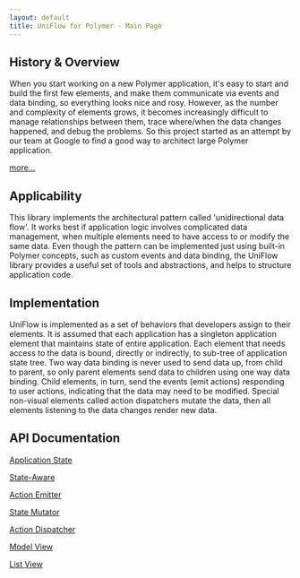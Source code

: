 ```yaml
---
layout: default
title: UniFlow for Polymer - Main Page
---
```

## History & Overview

When you start working on a new Polymer application, it's easy to start and build the first few elements, and make them communicate via events and data binding, so everything looks nice and rosy. However, as the number and complexity of elements grows, it becomes increasingly difficult to manage relationships between them, trace where/when the data changes happened, and debug the problems. So this project started as an attempt by our team at Google to find a good way to architect large Polymer application.

[more...](overview.html)

## Applicability

This library implements the architectural pattern called 'unidirectional data flow'. It works best if application logic involves complicated data management, when multiple elements need to have access to or modify the same data. Even though the pattern can be implemented just using built-in Polymer concepts, such as custom events and data binding, the UniFlow library provides a useful set of tools and abstractions, and helps to structure application code.

## Implementation

UniFlow is implemented as a set of behaviors that developers assign to their elements. It is assumed that each application has a singleton application element that maintains state of entire application. Each element that needs access to the data is bound, directly or indirectly, to sub-tree of application state tree. Two way data binding is never used to send data up, from child to parent, so only parent elements send data to children using one way data binding. Child elements, in turn, send the events (emit actions) responding to user actions, indicating that the data may need to be modified. Special non-visual elements called action dispatchers mutate the data, then all elements listening to the data changes render new data.

## API Documentation

[Application State](components/uniflow-polymer/#/mixins/UniFlow.ApplicationState)

[State-Aware](components/uniflow-polymer/#/mixins/UniFlow.StateAware)

[Action Emitter](components/uniflow-polymer/#/mixins/UniFlow.ActionEmitter)

[State Mutator](components/uniflow-polymer/#/mixins/UniFlow.StateMutator)

[Action Dispatcher](components/uniflow-polymer/#/mixins/UniFlow.ActionDispatcher)

[Model View](components/uniflow-polymer/#/mixins/UniFlow.ModelView)

[List View](components/uniflow-polymer/#/mixins/UniFlow.ListView)
